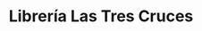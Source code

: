 ---
title: "Librería Las Tres Cruces"
url: /ciudad-de-mexico/libreria-las-tres-cruces/
shop: libros
---